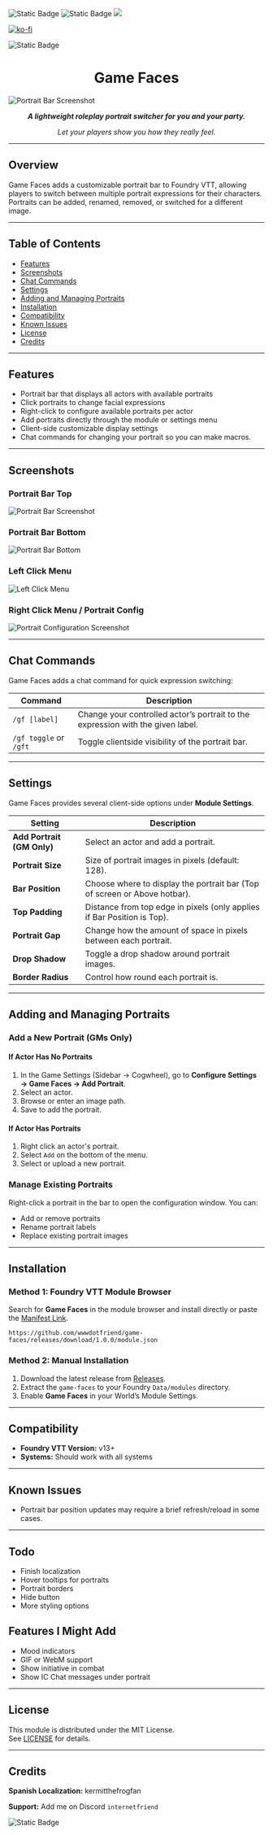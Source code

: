 ![Static Badge](https://img.shields.io/badge/FOUNDRY-V13-red?style=for-the-badge)
![Static Badge](https://img.shields.io/badge/All%20Systems-red?style=for-the-badge)
<img src="https://img.shields.io/badge/Foundry%20Package-1.0.0-red?style=for-the-badge&logo=foundryvirtualtabletop" a="https://foundryvtt.com/packages/game-faces"></img>

[![ko-fi](https://ko-fi.com/img/githubbutton_sm.svg)](https://ko-fi.com/internetfriendstudios)

![Static Badge](https://img.shields.io/badge/Discord-internetfriend-5865F2?style=for-the-badge&logo=discord&logoColor=5865F2)


<h1 style="text-align: center;">Game Faces</h1>

![Portrait Bar Screenshot](https://i.imgur.com/LyvjwS4.png)

<p style="text-align: center;"><i><b>A lightweight roleplay portrait switcher for you and your party.</i></b></p>


<p style="text-align: center;"><i>Let your players show you how they really feel.</i></b></p>

---

## Overview

Game Faces adds a customizable portrait bar to Foundry VTT, allowing players to switch between multiple portrait expressions for their characters.  
Portraits can be added, renamed, removed, or switched for a different image.

---

## Table of Contents
- [Features](#features)
- [Screenshots](#screenshots)
- [Chat Commands](#chat-commands)
- [Settings](#settings)
- [Adding and Managing Portraits](#adding-and-managing-portraits)
- [Installation](#installation)
- [Compatibility](#compatibility)
- [Known Issues](#known-issues)
- [License](#license)
- [Credits](#credits)

---

## Features

- Portrait bar that displays all actors with available portraits
- Click portraits to change facial expressions
- Right-click to configure available portraits per actor
- Add portraits directly through the module or settings menu
- Client-side customizable display settings
- Chat commands for changing your portrait so you can make macros.

---

## Screenshots

### Portrait Bar Top
![Portrait Bar Screenshot](https://i.imgur.com/LyvjwS4.png)

### Portrait Bar Bottom
![Portrait Bar Bottom](https://i.imgur.com/0Buv2Ow.png)

### Left Click Menu
![Left Click Menu](https://i.imgur.com/QJTyhun.png)

### Right Click Menu / Portrait Config  
![Portrait Configuration Screenshot](https://i.imgur.com/oIbeJO0.png)


---

## Chat Commands

Game Faces adds a chat command for quick expression switching:

| Command | Description |
|----------|-------------|
| `/gf [label]` | Change your controlled actor’s portrait to the expression with the given label. |
| `/gf toggle` or `/gft` | Toggle clientside visibility of the portrait bar. |

---

## Settings

Game Faces provides several client-side options under **Module Settings**.

| Setting | Description |
|----------|-------------|
| **Add Portrait (GM Only)**| Select an actor and add a portrait. |
| **Portrait Size** | Size of portrait images in pixels (default: 128). |
| **Bar Position** | Choose where to display the portrait bar (Top of screen or Above hotbar). |
| **Top Padding** | Distance from top edge in pixels (only applies if Bar Position is Top). |
| **Portrait Gap** | Change how the amount of space in pixels between each portrait. |
| **Drop Shadow** | Toggle a drop shadow around portrait images. |
| **Border Radius** | Control how round each portrait is. |

---

## Adding and Managing Portraits

### Add a New Portrait (GMs Only)
#### If Actor Has No Portraits
1. In the Game Settings (Sidebar → Cogwheel), go to **Configure Settings → Game Faces → Add Portrait**.
2. Select an actor.
3. Browse or enter an image path.
4. Save to add the portrait.

#### If Actor Has Portraits
1. Right click an actor's portrait.
2. Select `Add` on the bottom of the menu.
3. Select or upload a new portrait.

### Manage Existing Portraits
Right-click a portrait in the bar to open the configuration window. You can:
- Add or remove portraits
- Rename portrait labels
- Replace existing portrait images

---

## Installation

### Method 1: Foundry VTT Module Browser
Search for **Game Faces** in the module browser and install directly or paste the [Manifest Link](https://github.com/wwwdotfriend/game-faces/releases/download/1.0.0/module.json).

```
https://github.com/wwwdotfriend/game-faces/releases/download/1.0.0/module.json
```

### Method 2: Manual Installation
1. Download the latest release from [Releases](#).
2. Extract the `game-faces` to your Foundry `Data/modules` directory.
3. Enable **Game Faces** in your World’s Module Settings.

---

## Compatibility

- **Foundry VTT Version:** v13+
- **Systems:** Should work with all systems

---

## Known Issues

- Portrait bar position updates may require a brief refresh/reload in some cases.

---

## Todo
- Finish localization
- Hover tooltips for portraits
- Portrait borders
- Hide button
- More styling options

## Features I Might Add
- Mood indicators
- GIF or WebM support
- Show initiative in combat
- Show IC Chat messages under portrait

---

## License

This module is distributed under the MIT License.  
See [LICENSE](https://mit-license.org/) for details.

---

## Credits
 
**Spanish Localization:** kermitthefrogfan

**Support:** Add me on Discord `internetfriend` 

![Static Badge](https://img.shields.io/badge/Discord-internetfriend-5865F2?style=for-the-badge&logo=discord&logoColor=5865F2)

